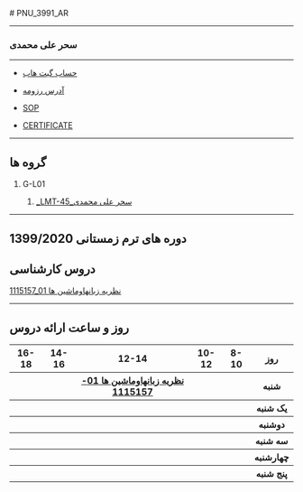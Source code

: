 
﻿# PNU_3991_AR

----------

### سحر علی محمدی

---

- [حساب گیت هاب](https://github.com/saharalimohamadi)

- [آدرس رزومه](https://saharalimohamadi.github.io/saharAlimohamadi/)

- [SOP](https://saharalimohamadi.github.io/sop/)

- [CERTIFICATE](https://www.sololearn.com/Certificate/1024-20343403/pdf/)
-------------------

## گروه ها

1. G-L01

   1. [_LMT-45_سحر علی محمدی](https://github.com/AliRazavi-edu/PNU_3991/tree/master/_BSc/Theory-of-Languages-and-Machines/_1115157_01/45_%D8%B3%D8%AD%D8%B1%20%D8%B9%D9%84%D9%8A%20%D9%85%D8%AD%D9%85%D8%AF%D9%8A)

-----------------

##  1399/2020  دوره های ترم زمستانی  

## دروس کارشناسی

[1115157_01 نظريه زبانهاوماشين ها](https://github.com/AliRazavi-edu/PNU_3991/tree/master/_BSc/Theory-of-Languages-and-Machines)


-----------------
## روز و ساعت ارائه دروس

<table style="width:100%">
  <tr>
    <th >16-18</th>
    <th >14-16</th>
    <th >12-14</th>
    <th>10-12</th>
    <th>8-10</th>
    <th>روز</th>
   </tr>
  <tr>
    <th ></th>
    <th ><a </a></th>
    <th ><a href="https://github.com/AliRazavi-edu/PNU_3991/tree/master/_BSc/Theory-of-Languages-and-Machines" >نظريه زبانهاوماشين ها 01-1115157</a></th>
    <th></th>
    <th></th>
    <th>شنبه</th>
  </tr>
   <tr>
    <th ></th>
    <th ></th>
    <th></th>
    <th></th>
    <th ></th>
    <th>یک شنبه</th>
  </tr>
   <tr>
     <th ><a </a> </th>
     <th ><a </a></th>
     <th><a </a></th>
     <th><a </a></th>
    <th ></th>   
    <th>دوشنبه</th>
  </tr>
   <tr>
    <th ></th>
    <th ></th>
    <th></th>
    <th></th>
    <th ></th>
    <th>سه شنبه</th>
  </tr>
   <tr>
    <th ></th>
    <th ></th>
    <th></th>
    <th></th>
     <th ><a </a></th>
    <th>چهارشنبه</th>
  </tr>
   <tr>
    <th ></th>
     <th ><a  </a></th>
     <th ><a </a></th>
     <th><a  </a></th>
    <th><a </a></th>
    <th>پنج شنبه</th>
  </tr>
</table>

